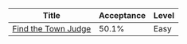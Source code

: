 | Title                                                                    | Acceptance   | Level   |
|--------------------------------------------------------------------------|--------------|---------|
| [Find the Town Judge](https://leetcode.com/problems/find-the-town-judge) | 50.1%        | Easy    |